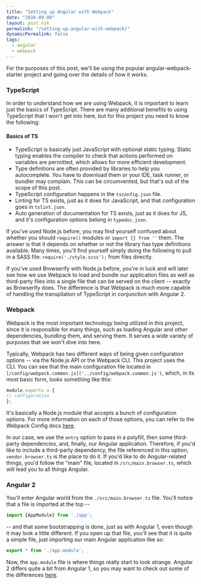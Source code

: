 ```yaml
---
title: "Setting up Angular with Webpack"
date: "2016-09-08"
layout: post.njk
permalink: "/setting-up-angular-with-webpack/"
dynamicPermalink: false
tags:
  - angular
  - webpack
---
```


For the purposes of this post, we'll be using the popular angular-webpack-starter project and going over the details of how it works.

### TypeScript

In order to understand how we are using Webpack, it is important to learn just the basics of TypeScript. There are many additional benefits to using TypeScript that I won't get into here, but for this project you need to know the following:

#### Basics of TS

- TypeScript is basically just JavaScript with optional static typing. Static typing enables the compiler to check that actions performed on variables are permitted, which allows for more efficient development.
- Type definitions are often provided by libraries to help you autocomplete. You have to download them or your IDE, task runner, or bundler may complain. This can be circumvented, but that's out of the scope of this post.
- TypeScript configuration happens in the `tsconfig.json` file.
- Linting for TS exists, just as it does for JavaScript, and that configuration goes in `tslint.json`.
- Auto generation of documentation for TS exists, just as it does for JS, and it's configuration options belong in `typedoc.json`.

If you've used Node.js before, you may find yourself confused about whether you should `require()` modules or `import {} from ''` them. The answer is that it depends on whether or not the library has type definitions available. Many times, you'll find yourself simply doing the following to pull in a SASS file: `require('./style.scss');` from files directly.

If you've used Browserify with Node.js before, you're in luck and will later see how we use Webpack to load and bundle our application files as well as third-party files into a single file that can be served on the client -- exactly as Browserify does. The difference is that Webpack is much more capable of handling the transpilation of TypeScript in conjunction with Angular 2.

### Webpack

Webpack is the most important technology being utilized in this project, since it is responsible for many things, such as loading Angular and other dependencies, bundling them, and serving them. It serves a wide variety of purposes that we won't dive into here.

Typically, Webpack has two different ways of being given configuration options -- via the Node.js API or the Webpack CLI. This project uses the CLI. You can see that the main configuration file located in `[/config/webpack.common.js]('../config/webpack.common.js')`, which, in its most basic form, looks something like this:

```js
module.exports = {
// configuration
};
```
It's basically a Node.js module that accepts a bunch of configuration options. For more information on each of those options, you can refer to the Webpack Config docs [here](http://webpack.github.io/docs/configuration.html).

In our case, we use the `entry` option to pass in a polyfill, then some third-party dependencies, and, finally, our Angular application. Therefore, if you'd like to include a third-party dependency, the file referenced in this option, `vendor.browser.ts` is the place to do it. If you'd like to do Angular-related things, you'd follow the "main" file, located in `/src/main.browser.ts`, which will lead you to all things Angular.

### Angular 2

You'll enter Angular world from the `./src/main.browser.ts` file. You'll notice that a file is imported at the top --

```js
import {AppModule} from './app';
```

-- and that some bootstrapping is done, just as with Angular 1, even though it may look a little different. If you open up that file, you'll see that it is quite a simple file, just importing our main Angular application like so:

```js
export * from './app.module';
```

Now, the `app.module` file is where things really start to look strange. Angular 2 differs quite a bit from Angular 1, so you may want to check out some of the differences [here](https://dzone.com/articles/typed-front-end-with-angular-2).
